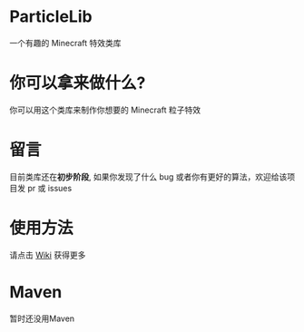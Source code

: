 # ParticleLib
一个有趣的 Minecraft 特效类库

# 你可以拿来做什么?
你可以用这个类库来制作你想要的 Minecraft 粒子特效

# 留言
目前类库还在**初步阶段**, 如果你发现了什么 bug 或者你有更好的算法，欢迎给该项目发 pr 或 issues

# 使用方法
请点击 [Wiki](https://github.com/602723113/ParticleLib/wiki) 获得更多

# Maven
暂时还没用Maven

